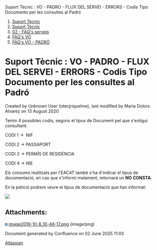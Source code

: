 Suport Tècnic : VO - PADRO - FLUX DEL SERVEI - ERRORS - Codis Tipo Documento per les consultes al Padró  

1.  [Suport Tècnic](index.html)
2.  [Suport Tècnic](13893782.html)
3.  [02 - FAQ's serveis](26313393.html)
4.  [FAQ's VO](28705575.html)
5.  [FAQ's VO - PADRÓ](28705583.html)

Suport Tècnic : VO - PADRO - FLUX DEL SERVEI - ERRORS - Codis Tipo Documento per les consultes al Padró
=======================================================================================================

Created by Unknown User (otecjriquelme), last modified by Maria Dolors Alvarez on 13 August 2020

Tenim 4 possibles codis, segons el tipus de Document pel que s'estigui consultant:

  

CODI 1 →  NIF

CODI 2 → PASSAPORT

CODI 3 → PERMÍS DE RESIDÈNCIA

CODI 4 → NIE

Els consums realitzats per l'EACAT també s'ha d'indicar el tipus de documentació, en cas que s'informi malament, retornarà un **NO CONSTA.** 

En la petició podrem veure el tipus de documentació que han informat: 

![](attachments/28705136/28705148.png)

  

  

Attachments:
------------

![](images/icons/bullet_blue.gif) [image2019-10-8\_10-48-17.png](attachments/28705136/28705148.png) (image/png)  

Document generated by Confluence on 02 June 2025 11:03

[Atlassian](http://www.atlassian.com/)